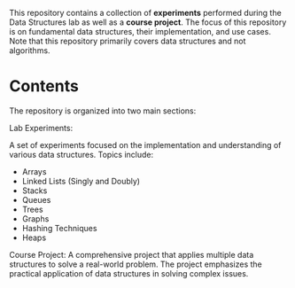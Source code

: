 This repository contains a collection of **experiments** performed during the Data Structures lab as well as a **course project**. The focus of this repository is on fundamental data structures, their implementation, and use cases. Note that this repository primarily covers data structures and not algorithms.

# Contents
The repository is organized into two main sections:

Lab Experiments:

A set of experiments focused on the implementation and understanding of various data structures.
Topics include:
- Arrays
- Linked Lists (Singly and Doubly)
- Stacks
- Queues
- Trees
- Graphs
- Hashing Techniques
- Heaps

Course Project:
A comprehensive project that applies multiple data structures to solve a real-world problem.
The project emphasizes the practical application of data structures in solving complex issues.
